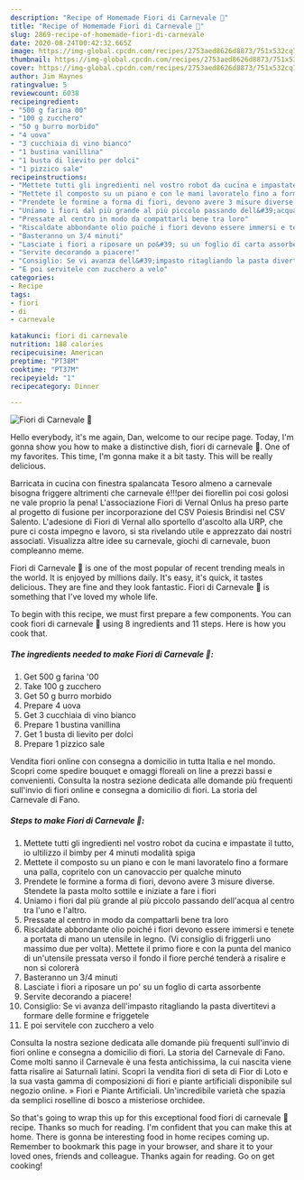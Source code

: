 ```yaml
---
description: "Recipe of Homemade Fiori di Carnevale 🎉"
title: "Recipe of Homemade Fiori di Carnevale 🎉"
slug: 2869-recipe-of-homemade-fiori-di-carnevale
date: 2020-08-24T00:42:32.665Z
image: https://img-global.cpcdn.com/recipes/2753aed8626d8873/751x532cq70/fiori-di-carnevale-🎉-recipe-main-photo.jpg
thumbnail: https://img-global.cpcdn.com/recipes/2753aed8626d8873/751x532cq70/fiori-di-carnevale-🎉-recipe-main-photo.jpg
cover: https://img-global.cpcdn.com/recipes/2753aed8626d8873/751x532cq70/fiori-di-carnevale-🎉-recipe-main-photo.jpg
author: Jim Haynes
ratingvalue: 5
reviewcount: 6038
recipeingredient:
- "500 g farina 00"
- "100 g zucchero"
- "50 g burro morbido"
- "4 uova"
- "3 cucchiaia di vino bianco"
- "1 bustina vanillina"
- "1 busta di lievito per dolci"
- "1 pizzico sale"
recipeinstructions:
- "Mettete tutti gli ingredienti nel vostro robot da cucina e impastate il tutto, io ultilizzo il bimby per 4 minuti modalità spiga"
- "Mettete il composto su un piano e con le mani lavoratelo fino a formare una palla, copritelo con un canovaccio per qualche minuto"
- "Prendete le formine a forma di fiori, devono avere 3 misure diverse. Stendete la pasta molto sottile e iniziate a fare i fiori"
- "Uniamo i fiori dal più grande al più piccolo passando dell&#39;acqua al centro tra l&#39;uno e l&#39;altro."
- "Pressate al centro in modo da compattarli bene tra loro"
- "Riscaldate abbondante olio poiché i fiori devono essere immersi e tenete a portata di mano un utensile in legno. (Vi consiglio di friggerli uno massimo due per volta). Mettete il primo fiore e con la punta del manico di un&#39;utensile pressata verso il fondo il fiore perché tenderà a risalire e non si colorerà"
- "Basteranno un 3/4 minuti"
- "Lasciate i fiori a riposare un po&#39; su un foglio di carta assorbente"
- "Servite decorando a piacere!"
- "Consiglio: Se vi avanza dell&#39;impasto ritagliando la pasta divertitevi a formare delle formine e friggetele"
- "E poi servitele con zucchero a velo"
categories:
- Recipe
tags:
- fiori
- di
- carnevale

katakunci: fiori di carnevale 
nutrition: 188 calories
recipecuisine: American
preptime: "PT38M"
cooktime: "PT37M"
recipeyield: "1"
recipecategory: Dinner

---
```



![Fiori di Carnevale 🎉](https://img-global.cpcdn.com/recipes/2753aed8626d8873/751x532cq70/fiori-di-carnevale-🎉-recipe-main-photo.jpg)

Hello everybody, it's me again, Dan, welcome to our recipe page. Today, I'm gonna show you how to make a distinctive dish, fiori di carnevale 🎉. One of my favorites. This time, I'm gonna make it a bit tasty. This will be really delicious.

Barricata in cucina con finestra spalancata Tesoro almeno a carnevale bisogna friggere altrimenti che carnevale é!!!per dei fiorellin poi cosi golosi ne vale proprio la pena! L&#39;associazione Fiori di Vernal Onlus ha preso parte al progetto di fusione per incorporazione del CSV Poiesis Brindisi nel CSV Salento. L&#39;adesione di Fiori di Vernal allo sportello d&#39;ascolto alla URP, che pure ci costa impegno e lavoro, si sta rivelando utile e apprezzato dai nostri associati. Visualizza altre idee su carnevale, giochi di carnevale, buon compleanno meme.

Fiori di Carnevale 🎉 is one of the most popular of recent trending meals in the world. It is enjoyed by millions daily. It's easy, it's quick, it tastes delicious. They are fine and they look fantastic. Fiori di Carnevale 🎉 is something that I've loved my whole life.


To begin with this recipe, we must first prepare a few components. You can cook fiori di carnevale 🎉 using 8 ingredients and 11 steps. Here is how you cook that.

<!--inarticleads1-->

##### The ingredients needed to make Fiori di Carnevale 🎉:

1. Get 500 g farina &#39;00
1. Take 100 g zucchero
1. Get 50 g burro morbido
1. Prepare 4 uova
1. Get 3 cucchiaia di vino bianco
1. Prepare 1 bustina vanillina
1. Get 1 busta di lievito per dolci
1. Prepare 1 pizzico sale


Vendita fiori online con consegna a domicilio in tutta Italia e nel mondo. Scopri come spedire bouquet e omaggi floreali on line a prezzi bassi e convenienti. Consulta la nostra sezione dedicata alle domande più frequenti sull&#39;invio di fiori online e consegna a domicilio di fiori. La storia del Carnevale di Fano. 

<!--inarticleads2-->

##### Steps to make Fiori di Carnevale 🎉:

1. Mettete tutti gli ingredienti nel vostro robot da cucina e impastate il tutto, io ultilizzo il bimby per 4 minuti modalità spiga
1. Mettete il composto su un piano e con le mani lavoratelo fino a formare una palla, copritelo con un canovaccio per qualche minuto
1. Prendete le formine a forma di fiori, devono avere 3 misure diverse. Stendete la pasta molto sottile e iniziate a fare i fiori
1. Uniamo i fiori dal più grande al più piccolo passando dell&#39;acqua al centro tra l&#39;uno e l&#39;altro.
1. Pressate al centro in modo da compattarli bene tra loro
1. Riscaldate abbondante olio poiché i fiori devono essere immersi e tenete a portata di mano un utensile in legno. (Vi consiglio di friggerli uno massimo due per volta). Mettete il primo fiore e con la punta del manico di un&#39;utensile pressata verso il fondo il fiore perché tenderà a risalire e non si colorerà
1. Basteranno un 3/4 minuti
1. Lasciate i fiori a riposare un po&#39; su un foglio di carta assorbente
1. Servite decorando a piacere!
1. Consiglio: Se vi avanza dell&#39;impasto ritagliando la pasta divertitevi a formare delle formine e friggetele
1. E poi servitele con zucchero a velo


Consulta la nostra sezione dedicata alle domande più frequenti sull&#39;invio di fiori online e consegna a domicilio di fiori. La storia del Carnevale di Fano. Come molti sanno il Carnevale è una festa antichissima, la cui nascita viene fatta risalire ai Saturnali latini. Scopri la vendita fiori di seta di Fior di Loto e la sua vasta gamma di composizioni di fiori e piante artificiali disponibile sul negozio online. » Fiori e Piante Artificiali. Un&#39;incredibile varietà che spazia da semplici roselline di bosco a misteriose orchidee. 

So that's going to wrap this up for this exceptional food fiori di carnevale 🎉 recipe. Thanks so much for reading. I'm confident that you can make this at home. There is gonna be interesting food in home recipes coming up. Remember to bookmark this page in your browser, and share it to your loved ones, friends and colleague. Thanks again for reading. Go on get cooking!
